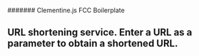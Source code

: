 ####### Clementine.js FCC Boilerplate

## URL shortening service. Enter a URL as a parameter to obtain a shortened URL. 